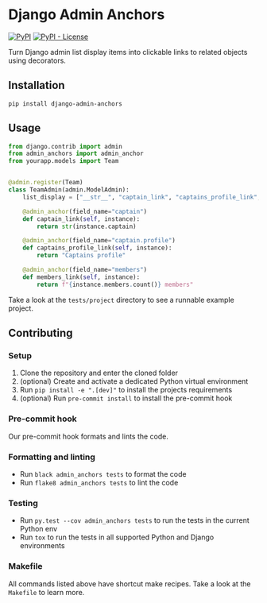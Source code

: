 # Django Admin Anchors

[![PyPI](https://img.shields.io/pypi/v/django-admin-anchors)](https://pypi.org/project/django-admin-anchors/)
[![PyPI - License](https://img.shields.io/pypi/l/django-admin-anchors)](https://github.com/DoctorJohn/django-admin-anchors/blob/master/LICENSE)

Turn Django admin list display items into clickable links to related objects using
decorators.

## Installation

`pip install django-admin-anchors`

## Usage

```python
from django.contrib import admin
from admin_anchors import admin_anchor
from yourapp.models import Team


@admin.register(Team)
class TeamAdmin(admin.ModelAdmin):
    list_display = ["__str__", "captain_link", "captains_profile_link", "members_link"]

    @admin_anchor(field_name="captain")
    def captain_link(self, instance):
        return str(instance.captain)

    @admin_anchor(field_name="captain.profile")
    def captains_profile_link(self, instance):
        return "Captains profile"

    @admin_anchor(field_name="members")
    def members_link(self, instance):
        return f"{instance.members.count()} members"
```

Take a look at the `tests/project` directory to see a runnable example project.

## Contributing

### Setup

1. Clone the repository and enter the cloned folder
2. (optional) Create and activate a dedicated Python virtual environment
3. Run `pip install -e ".[dev]"` to install the projects requirements
4. (optional) Run `pre-commit install` to install the pre-commit hook

### Pre-commit hook

Our pre-commit hook formats and lints the code.

### Formatting and linting

- Run `black admin_anchors tests` to format the code
- Run `flake8 admin_anchors tests` to lint the code

### Testing

- Run `py.test --cov admin_anchors tests` to run the tests in the current Python env
- Run `tox` to run the tests in all supported Python and Django environments

### Makefile

All commands listed above have shortcut make recipes.
Take a look at the `Makefile` to learn more.
